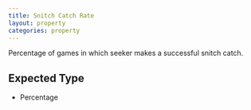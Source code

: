 ```yaml
---
title: Snitch Catch Rate
layout: property
categories: property
---
```


Percentage of games in which seeker makes a  successful snitch catch.

## Expected Type

*   Percentage
